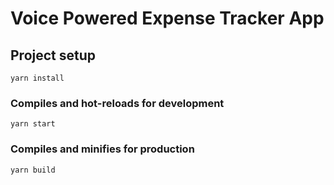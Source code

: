# Voice Powered Expense Tracker App

## Project setup
```
yarn install
```

### Compiles and hot-reloads for development
```
yarn start
```

### Compiles and minifies for production
```
yarn build
```



